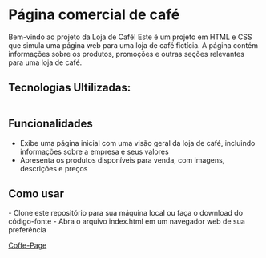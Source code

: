 <div>
 <h1>Página comercial de café</h1>
 
Bem-vindo ao projeto da Loja de Café! Este é um projeto em HTML e CSS que simula uma página web para uma loja de café fictícia. A página contém informações sobre os produtos, promoções e outras seções relevantes para uma loja de café.
 
 <h2>Tecnologias Ultilizadas:</h2>
 
 <div>
  <img src="">
 </div>
 
 <h2>Funcionalidades</h2>
  
  - Exibe uma página inicial com uma visão geral da loja de café, incluindo informações sobre a empresa e seus valores
  - Apresenta os produtos disponíveis para venda, com imagens, descrições e preços
 
 <h2>Como usar</h2>
  - Clone este repositório para sua máquina local ou faça o download do código-fonte
  - Abra o arquivo index.html em um navegador web de sua preferência
 
</div>


 <a href="https://eduardonunespp.github.io/Project-coffe/">Coffe-Page</a>
